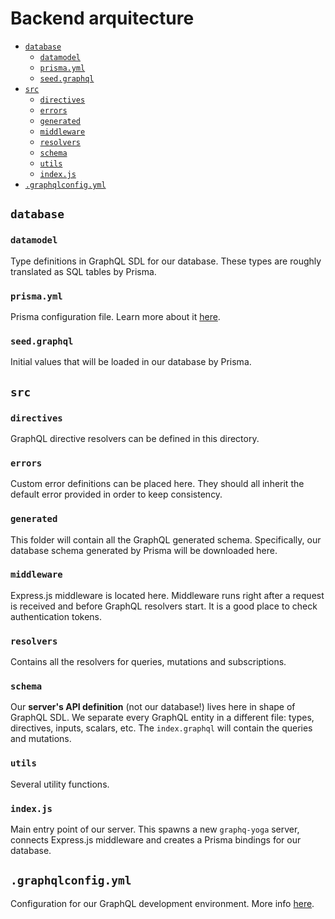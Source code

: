 # Backend arquitecture

- [`database`](#database)
  - [`datamodel`](#datamodel)
  - [`prisma.yml`](#prisma-yml)
  - [`seed.graphql`](#seed-graphql)
- [`src`](#src)
  - [`directives`](#directives)
  - [`errors`](#errors)
  - [`generated`](#generated)
  - [`middleware`](#middleware)
  - [`resolvers`](#resolvers)
  - [`schema`](#appconfigjs)
  - [`utils`](#utils)
  - [`index.js`](#index-js)
- [`.graphqlconfig.yml`](#graphqlconfig-yml)

## `database`

### `datamodel`

Type definitions in GraphQL SDL for our database. These types are roughly translated as SQL tables by Prisma.

### `prisma.yml`

Prisma configuration file. Learn more about it [here](https://www.prisma.io/docs/reference/service-configuration/prisma.yml/overview-and-example-foatho8aip).

### `seed.graphql`

Initial values that will be loaded in our database by Prisma.

## `src`

### `directives`

GraphQL directive resolvers can be defined in this directory.

### `errors`

Custom error definitions can be placed here. They should all inherit the default error provided in order to keep consistency.

### `generated`

This folder will contain all the GraphQL generated schema. Specifically, our database schema generated by Prisma will be downloaded here.

### `middleware`

Express.js middleware is located here. Middleware runs right after a request is received and before GraphQL resolvers start. It is a good place to check authentication tokens.

### `resolvers`

Contains all the resolvers for queries, mutations and subscriptions.

### `schema`

Our **server's API definition** (not our database!) lives here in shape of GraphQL SDL. We separate every GraphQL entity in a different file: types, directives, inputs, scalars, etc. The `index.graphql` will contain the queries and mutations.

### `utils`

Several utility functions.

### `index.js`

Main entry point of our server. This spawns a new `graphq-yoga` server, connects Express.js middleware and creates a Prisma bindings for our database.

## `.graphqlconfig.yml`

Configuration for our GraphQL development environment. More info [here](https://github.com/prismagraphql/graphql-config).
